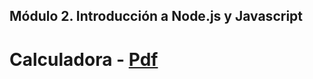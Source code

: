 ## Módulo 2. Introducción a Node.js y Javascript

# Calculadora - [Pdf](https://github.com/EveNavarro/calculadora/blob/master/Ejercitacion/CalculdadoraPDF.pdf)
